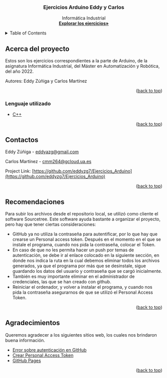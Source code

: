 <div id="top"></div>
<!--
*** Thanks for checking out the Best-README-Template. If you have a suggestion
*** that would make this better, please fork the repo and create a pull request
*** or simply open an issue with the tag "enhancement".
*** Don't forget to give the project a star!
*** Thanks again! Now go create something AMAZING! :D
-->



<!-- PROJECT SHIELDS -->
<!--
*** I'm using markdown "reference style" links for readability.
*** Reference links are enclosed in brackets [ ] instead of parentheses ( ).
*** See the bottom of this document for the declaration of the reference variables
*** for contributors-url, forks-url, etc. This is an optional, concise syntax you may use.
*** https://www.markdownguide.org/basic-syntax/#reference-style-links
-->

<!-- PROJECT LOGO -->
<br />
<div align="center">

  <h3 align="center">Ejercicios Arduino Eddy y Carlos</h3>

  <p align="center">
    Informática Industrial
    <br />
    <a href="https://github.com/eddyzg7/Ejercicios_Arduino.git"><strong>Explorar los ejercicios»</strong></a>
    <br />

  </p>
</div>



<!-- TABLE OF CONTENTS -->
<details>
  <summary>Table of Contents</summary>
  <ol>
    <li>
      <a href="#about-the-project">About The Project</a>
      <ul>
        <li><a href="#built-with">Built With</a></li>
      </ul>
    </li>
    <li>
      <a href="#getting-started">Getting Started</a>
      <ul>
        <li><a href="#prerequisites">Prerequisites</a></li>
        <li><a href="#installation">Installation</a></li>
      </ul>
    </li>
    <li><a href="#usage">Usage</a></li>
    <li><a href="#roadmap">Roadmap</a></li>
    <li><a href="#contributing">Contributing</a></li>
    <li><a href="#license">License</a></li>
    <li><a href="#contact">Contact</a></li>
    <li><a href="#acknowledgments">Acknowledgments</a></li>
  </ol>
</details>


<!-- ABOUT THE PROJECT -->
## Acerca del proyecto

Estos son los ejercicios correspondientes a la parte de Arduino, de la asignatura Informática Industrial, del Máster en Automatización y Robótica, del año 2022.

Autores: Eddy Zúñiga y Carlos Martínez

<p align="right">(<a href="#top">back to top</a>)</p>



### Lenguaje utilizado

* [C++](https://es.wikipedia.org/wiki/C%2B%2B)


<p align="right">(<a href="#top">back to top</a>)</p>


<!-- CONTACT -->
## Contactos

Eddy Zúñiga - eddyazg@gmail.com

Carlos Martínez - cmm264@gcloud.ua.es

Project Link: [https://github.com/eddyzg7/Ejercicios_Arduino](https://github.com/eddyzg7/Ejercicios_Arduino)

<p align="right">(<a href="#top">back to top</a>)</p>

<!-- Recomendaciones -->
## Recomendaciones

Para subir los archivos desde el repositorio local, se utilizó como cliente el software Sourcetree. Este software ayuda bastante a organizar el proyecto, pero hay que tener ciertas consideraciones:

- GitHub ya no utiliza la contraseña para autentificar, por lo que hay que crearse un Personal access token. Después en el momento en el que se instale el programa, cuando nos pida la contraseña, colocar el Token. 
- En caso de que no les permita hacer un push por temas de autenticación, se debe ir al enlace colocado en la siguiente sección, en donde nos indica la ruta en la cual debemos eliminar todos los archivos generados, ya que el programa por más que se desinstale, sigue guardando los datos del usuario y contraseña que se cargó inicialmente. 
- También es muy importante eliminar en el administrador de credenciales, las que se han creado con github. 
- Reiniciar el ordenador, y volver a instalar el programa, y cuando nos pida la contraseña asegurarnos de que se utilizó el Personal Access Token. 

<p align="right">(<a href="#top">back to top</a>)</p>

<!-- ACKNOWLEDGMENTS -->
## Agradecimientos

Queremos agradecer a los siguientes sitios web, los cuales nos brindaron buena información. 

* [Error sobre autenticación en GitHub](https://community.atlassian.com/t5/Sourcetree-questions/Error-Autenticaci%C3%B3n/qaq-p/1772360)
* [Crear Personal Access Token](https://docs.github.com/es/authentication/keeping-your-account-and-data-secure/creating-a-personal-access-token)
* [GitHub Pages](https://pages.github.com)

<p align="right">(<a href="#top">back to top</a>)</p>



<!-- MARKDOWN LINKS & IMAGES -->
<!-- https://www.markdownguide.org/basic-syntax/#reference-style-links -->
[contributors-shield]: https://img.shields.io/github/contributors/othneildrew/Best-README-Template.svg?style=for-the-badge
[contributors-url]: https://github.com/othneildrew/Best-README-Template/graphs/contributors
[forks-shield]: https://img.shields.io/github/forks/othneildrew/Best-README-Template.svg?style=for-the-badge
[forks-url]: https://github.com/othneildrew/Best-README-Template/network/members
[stars-shield]: https://img.shields.io/github/stars/othneildrew/Best-README-Template.svg?style=for-the-badge
[stars-url]: https://github.com/othneildrew/Best-README-Template/stargazers
[issues-shield]: https://img.shields.io/github/issues/othneildrew/Best-README-Template.svg?style=for-the-badge
[issues-url]: https://github.com/othneildrew/Best-README-Template/issues
[license-shield]: https://img.shields.io/github/license/othneildrew/Best-README-Template.svg?style=for-the-badge
[license-url]: https://github.com/othneildrew/Best-README-Template/blob/master/LICENSE.txt
[linkedin-shield]: https://img.shields.io/badge/-LinkedIn-black.svg?style=for-the-badge&logo=linkedin&colorB=555
[linkedin-url]: https://linkedin.com/in/othneildrew
[product-screenshot]: images/screenshot.png
